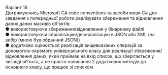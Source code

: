 
Варіант 16 <br>
Дотримуючись Microsoft C# code conventions та засоби мови C# для завдання з попередньої роботи реалізувати збереження та відновлення даних даних масивів об'єктів:<br>
● використовуючи збереження/відновлення у бінарному файлі<br>
● використовуючи серіалізацію/десеріалізацію в JSON або XML (на вибір (мною був обранний JSON))<br>
● додатково оцінюється реалізація вищевказаних операцій за допомогою окремого універсального класу для реалізації збереження/відновлення даних, який приймає на вхід список, що зберігається у вигляді об'єкта, а не просто написання 2 додаткових методів до основного класу, що працює зі списком<br>
